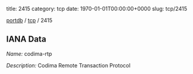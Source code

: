 title: 2415
category: tcp
date: 1970-01-01T00:00:00+0000
slug: tcp/2415

[portdb](/) / [tcp](/category/tcp.html) / 2415


## IANA Data

_Name:_ codima-rtp

_Description:_ Codima Remote Transaction Protocol

